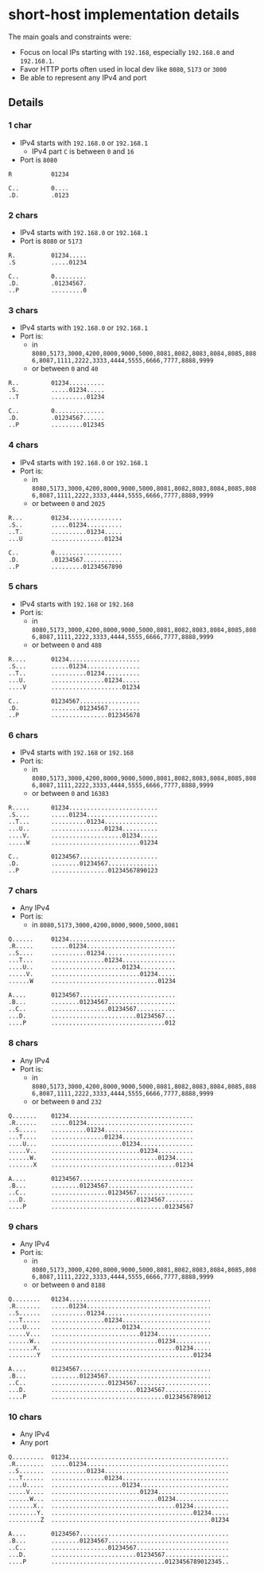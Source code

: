 # short-host implementation details

The main goals and constraints were:

* Focus on local IPs starting with `192.168`, especially `192.168.0` and `192.168.1`.
* Favor HTTP ports often used in local dev like `8080`, `5173` or `3000`
* Be able to represent any IPv4 and port

## Details

### 1 char

- IPv4 starts with `192.168.0` or `192.168.1`
  - IPv4 part `C` is between `0` and `16`
- Port is `8080`

```
R           01234

C..         0....
.D.         .0123
```

### 2 chars

- IPv4 starts with `192.168.0` or `192.168.1`
- Port is `8080` or `5173`

```
R.          01234.....
.S          .....01234

C..         0.........
.D.         .01234567.
..P         .........0
```

### 3 chars

- IPv4 starts with `192.168.0` or `192.168.1`
- Port is:
  - in `8080,5173,3000,4200,8000,9000,5000,8081,8082,8083,8084,8085,8086,8087,1111,2222,3333,4444,5555,6666,7777,8888,9999`
  - or between `0` and `40`

```
R..         01234..........
.S.         .....01234.....
..T         ..........01234

C..         0..............
.D.         .01234567......
..P         .........012345
```

### 4 chars

- IPv4 starts with `192.168.0` or `192.168.1`
- Port is:
  - in `8080,5173,3000,4200,8000,9000,5000,8081,8082,8083,8084,8085,8086,8087,1111,2222,3333,4444,5555,6666,7777,8888,9999`
  - or between `0` and `2025`

```
R...        01234...............
.S..        .....01234..........
..T.        ..........01234.....
...U        ...............01234

C..         0...................
.D.         .01234567...........
..P         .........01234567890
```

### 5 chars

- IPv4 starts with `192.168` or `192.168`
- Port is:
  - in `8080,5173,3000,4200,8000,9000,5000,8081,8082,8083,8084,8085,8086,8087,1111,2222,3333,4444,5555,6666,7777,8888,9999`
  - or between `0` and `488`

```
R....       01234....................
.S...       .....01234...............
..T..       ..........01234..........
...U.       ...............01234.....
....V       ....................01234

C..         01234567.................
.D.         ........01234567.........
..P         ................012345678
```

### 6 chars

- IPv4 starts with `192.168` or `192.168`
- Port is:
  - in `8080,5173,3000,4200,8000,9000,5000,8081,8082,8083,8084,8085,8086,8087,1111,2222,3333,4444,5555,6666,7777,8888,9999`
  - or between `0` and `16383`

```
R.....      01234.........................
.S....      .....01234....................
..T...      ..........01234...............
...U..      ...............01234..........
....V.      ....................01234.....
.....W      .........................01234

C..         01234567......................
.D.         ........01234567..............
..P         ................01234567890123
```

### 7 chars

- Any IPv4
- Port is:
  - in `8080,5173,3000,4200,8000,9000,5000,8081`

```
Q......     01234..............................
.R.....     .....01234.........................
..S....     ..........01234....................
...T...     ...............01234...............
....U..     ....................01234..........
.....V.     .........................01234.....
......W     ..............................01234

A....       01234567...........................
.B...       ........01234567...................
..C..       ................01234567...........
...D.       ........................01234567...
....P       ................................012
```

### 8 chars

- Any IPv4
- Port is:
  - in `8080,5173,3000,4200,8000,9000,5000,8081,8082,8083,8084,8085,8086,8087,1111,2222,3333,4444,5555,6666,7777,8888,9999`
  - or between `0` and `232`

```
Q.......    01234...................................
.R......    .....01234..............................
..S.....    ..........01234.........................
...T....    ...............01234....................
....U...    ....................01234...............
.....V..    .........................01234..........
......W.    ..............................01234.....
.......X    ...................................01234

A....       01234567................................
.B...       ........01234567........................
..C..       ................01234567................
...D.       ........................01234567........
....P       ................................01234567
```

### 9 chars

- Any IPv4
- Port is:
  - in `8080,5173,3000,4200,8000,9000,5000,8081,8082,8083,8084,8085,8086,8087,1111,2222,3333,4444,5555,6666,7777,8888,9999`
  - or between `0` and `8188`

```
Q........   01234........................................
.R.......   .....01234...................................
..S......   ..........01234..............................
...T.....   ...............01234.........................
....U....   ....................01234....................
.....V...   .........................01234...............
......W..   ..............................01234..........
.......X.   ...................................01234.....
........Y   ........................................01234

A....       01234567.....................................
.B...       ........01234567.............................
..C..       ................01234567.....................
...D.       ........................01234567.............
....P       ................................0123456789012
```

### 10 chars

- Any IPv4
- Any port

```
Q.........  01234.............................................
.R........  .....01234........................................
..S.......  ..........01234...................................
...T......  ...............01234..............................
....U.....  ....................01234.........................
.....V....  .........................01234....................
......W...  ..............................01234...............
.......X..  ...................................01234..........
........Y.  ........................................01234.....
.........Z  .............................................01234

A....       01234567..........................................
.B...       ........01234567..................................
..C..       ................01234567..........................
...D.       ........................01234567..................
....P       ................................0123456789012345..
```
